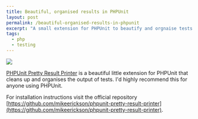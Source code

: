 ```yaml
---
title: Beautiful, organised results in PHPUnit
layout: post
permalink: /beautiful-organised-results-in-phpunit
excerpt: "A small extension for PHPUnit to beautify and orgnaise tests. Where have you been?"
tags:
  - php
  - testing
---
```


![](https://github.com/mikeerickson/phpunit-pretty-result-printer/raw/master/sample.png)

[PHPUnit Pretty Result Printer](https://github.com/mikeerickson/phpunit-pretty-result-printer) is a beautiful little extension for PHPUnit that cleans up and organises the output of tests. I'd highly recommend this for anyone using PHPUnit. 

For installation instructions visit the official repository [https://github.com/mikeerickson/phpunit-pretty-result-printer](https://github.com/mikeerickson/phpunit-pretty-result-printer).

 

